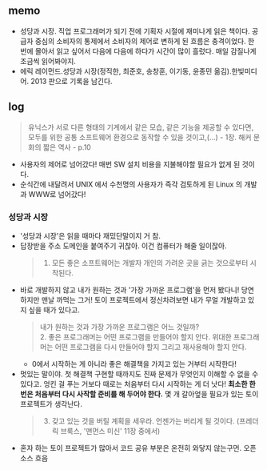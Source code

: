 ## memo
- 성당과 시장. 직업 프로그래머가 되기 전에 기획자 시절에 재미나게 읽은 책이다. 공급자 중심의 소비자의 통제에서 소비자의 제어로 변하게 된 흐름은 충격이었다. 한 번에 몰아서 읽고 싶어서 다음에 다음에 하다가 시간이 많이 흘렀다. 매일 감질나게 조금씩 읽어봐야지.
- 에릭 레이먼드.성당과 시장(정직한, 최준호, 송창훈, 이기동, 윤종민 옮김).한빛미디어. 2013 판으로 기록을 남긴다.

## log
> 유닉스가 서로 다른 형태의 기계에서 같은 모습, 같은 기능을 제공할 수 있다면, 모두를 위한 공통 소프트웨어 환경으로 동작할 수 있을 것이고,(...) - 1장. 해커 문화의 짧은 역사 - p.10 
  - 사용자의 제어로 넘어갔다! 매번 SW 설치 비용을 지불해야할 필요가 없게 된 것이다. 
- 순식간에 내달려서 UNIX 에서 수천명의 사용자가 즉각 검토하게 된 Linux 의 개발과 WWW로 넘어갔다! 

### 성당과 시장
- '성당과 시장'은 읽을 때마다 재밌단말이지 거 참.
- 답장받을 주소 도메인을 붙여주기 귀찮아. 이건 컴퓨터가 해줄 일이잖아. 
  > 1. 모든 좋은 소프트웨어는 개발자 개인의 가려운 곳을 긁는 것으로부터 시작된다.   
- 바로 개발하지 않고 내가 원하는 것과 '가장 가까운 프로그램'을 먼저 봤다니! 당연하지만 맨날 까먹는 그거! 토이 프로젝트에서 정신차려보면 내가 무얼 개발하고 있지 싶을 때가 있다고.  
  > 내가 원하는 것과 가장 가까운 프로그램은 어느 것일까?   
  > 2. 좋은 프로그래머는 어떤 프로그램을 만들어야 할지 안다. 위대한 프로그래머는 어떤 프로그램을 다시 만들어야 할지 그리고 재사용해야 할지 안다.  
  - 0에서 시작하는 게 아니라 좋은 해결책을 가지고 있는 거부터 시작한다!   
- 멋있는 말이야. 첫 해결책 구현할 때까지도 진짜 문제가 무엇인지 이해할 수 없을 수 있다고. 엉킨 걸 푸는 거보다 때로는 처음부터 다시 시작하는 게 더 낫다! **최소한 한 번은 처음부터 다시 사작할 준비를 해 두어야 한다.** 몇 개 갈아엎을 필요가 있는 토이 프로젝트가 생각난다.  
  > 3. 갖고 있는 것을 버릴 계획을 세우라. 언젠가는 버리게 될 것이다. (프레더릭 브룩스, '맨먼스 미신' 11장 중에서)  
- 혼자 하는 토이 프로젝트가 많아서 코드 공유 부분은 온전히 와닿지 않는구먼. 오픈소스 흐음

